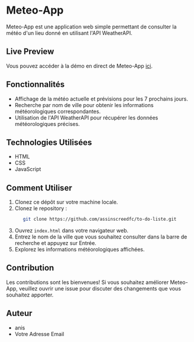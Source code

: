 # Meteo-App

Meteo-App est une application web simple permettant de consulter la météo d'un lieu donné en utilisant l'API WeatherAPI.

## Live Preview

Vous pouvez accéder à la démo en direct de Meteo-App [ici](lien_vers_votre_site).

## Fonctionnalités

- Affichage de la météo actuelle et prévisions pour les 7 prochains jours.
- Recherche par nom de ville pour obtenir les informations météorologiques correspondantes.
- Utilisation de l'API WeatherAPI pour récupérer les données météorologiques précises.

## Technologies Utilisées

- HTML
- CSS
- JavaScript

## Comment Utiliser

1. Clonez ce dépôt sur votre machine locale.
 1. Clonez le repository :
    ```bash
       git clone https://github.com/assinscreedfc/to-do-liste.git
3. Ouvrez `index.html` dans votre navigateur web.
4. Entrez le nom de la ville que vous souhaitez consulter dans la barre de recherche et appuyez sur Entrée.
5. Explorez les informations météorologiques affichées.


## Contribution

Les contributions sont les bienvenues! Si vous souhaitez améliorer Meteo-App, veuillez ouvrir une issue pour discuter des changements que vous souhaitez apporter.

## Auteur

- anis
- Votre Adresse Email
